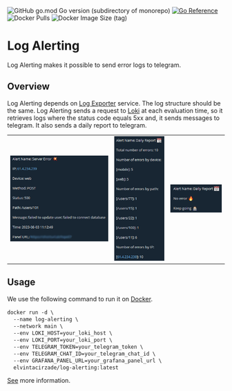 ![GitHub go.mod Go version (subdirectory of monorepo)](https://img.shields.io/github/go-mod/go-version/elvin-tacirzade/log-alerting?logo=go)
[![Go Reference](https://pkg.go.dev/badge/github.com/elvin-tacirzade/log-alerting.svg)](https://pkg.go.dev/github.com/elvin-tacirzade/log-alerting)
![Docker Pulls](https://img.shields.io/docker/pulls/elvintacirzade/log-alerting?logo=docker&logoColor=white)
![Docker Image Size (tag)](https://img.shields.io/docker/image-size/elvintacirzade/log-alerting/latest?logo=docker&logoColor=white)

# Log Alerting

Log Alerting makes it possible to send error logs to telegram.

## Overview

Log Alerting depends on [Log Exporter](https://github.com/elvin-tacirzade/log-exporter) service. The log structure
should be the same. Log Alerting sends a request to [Loki](https://grafana.com/oss/loki/) at each evaluation time, so it
retrieves logs where the status code equals 5xx and, it sends messages to telegram. It also sends a daily report to
telegram.

<table>
    <tr>
      <td>
        <img alt="Server Error" src="https://github.com/elvin-tacirzade/log-alerting/blob/main/photos/server_error.jpg?raw=true">
      </td>
      <td>
        <img alt="Daily Report" src="https://github.com/elvin-tacirzade/log-alerting/blob/main/photos/daily_report.jpg?raw=true">
      </td>
      <td>
        <img alt="Daily Report" src="https://github.com/elvin-tacirzade/log-alerting/blob/main/photos/daily_report_no_error.jpg?raw=true">
      </td>
    </tr>
</table>

## Usage

We use the following command to run it on [Docker](https://www.docker.com/).

```
docker run -d \
  --name log-alerting \
  --network main \
  --env LOKI_HOST=your_loki_host \
  --env LOKI_PORT=your_loki_port \
  --env TELEGRAM_TOKEN=your_telegram_token \
  --env TELEGRAM_CHAT_ID=your_telegram_chat_id \
  --env GRAFANA_PANEL_URL=your_grafana_panel_url \
  elvintacirzade/log-alerting:latest
```

[See](https://hub.docker.com/r/elvintacirzade/log-alerting) more information.




